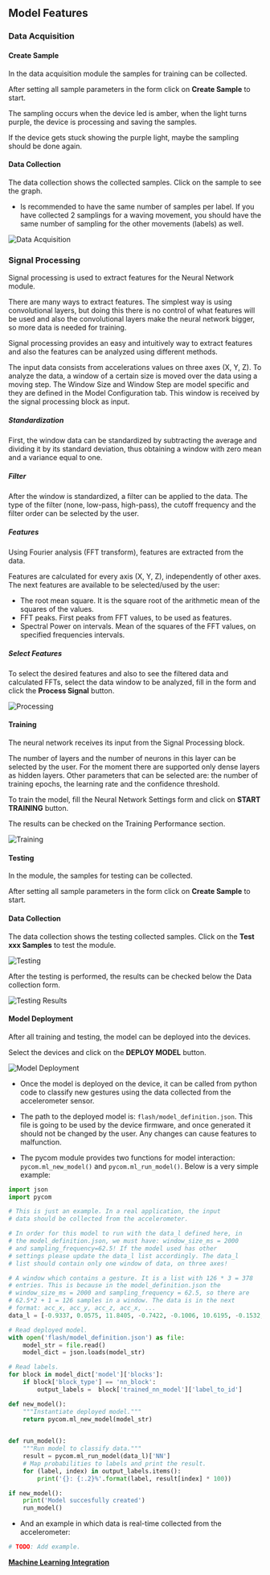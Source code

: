 ## Model Features

### Data Acquisition

#### Create Sample

In the data acquisition module the samples for training can be collected.

After setting all sample parameters in the form click on **Create Sample** to start.

The sampling occurs when the device led is amber, when the light turns purple, the device is processing and saving the samples.

If the device gets stuck showing the purple light, maybe the sampling should be done again.

#### Data Collection

The data collection shows the collected samples. Click on the sample to see the graph.

* Is recommended to have the same number of samples per label. If you have collected 2 samplings for a waving movement, you should have the same number of sampling for the other movements (labels) as well.

![Data Acquisition](/gitbook/assets/pybytes/ml/data_acquisition_graph.png)

### Signal Processing

Signal processing is used to extract features for the Neural Network module.

There are many ways to extract features. The simplest way is using convolutional layers, but doing this there is no control of what features will be used and also the convolutional layers make the neural network bigger, so more data is needed for training.

Signal processing provides an easy and intuitively way to extract features and also the features can be analyzed using different methods.

The input data consists from accelerations values on three axes (X, Y, Z). To analyze the data, a window of a certain size is moved over the data using a moving step. The Window Size and Window Step are model specific and they are defined in the Model Configuration tab. This window is received by the signal processing block as input.

##### Standardization

First, the window data can be standardized by subtracting the average and dividing it by its standard deviation, thus obtaining a window with zero mean and a variance equal to one.

##### Filter

After the window is standardized, a filter can be applied to the data. The type of the filter (none, low-pass, high-pass), the cutoff frequency and the filter order can be selected by the user.

##### Features

Using Fourier analysis (FFT transform), features are extracted from the data.

Features are calculated for every axis (X, Y, Z), independently of other axes. The next features are available to be selected/used by the user:

-	The root mean square. It is the square root of the arithmetic mean of the squares of the values.
-	FFT peaks. First peaks from FFT values, to be used as features.
-	Spectral Power on intervals. Mean of the squares of the FFT values, on specified frequencies intervals.

##### Select Features

To select the desired features and also to see the filtered data and calculated FFTs, select the data window to be analyzed, fill in the form and click the **Process Signal** button.

![Processing](/gitbook/assets/pybytes/ml/processing.png)

#### Training

The neural network receives its input from the Signal Processing block.

The number of layers and the number of neurons in this layer can be selected by the user. For the moment there are supported only dense layers as hidden layers.  Other parameters that can be selected are: the number of training epochs, the learning rate and the confidence threshold.

To train the model, fill the Neural Network Settings form and click on **START TRAINING** button.

The results can be checked on the Training Performance section.

![Training](/gitbook/assets/pybytes/ml/training.png)

#### Testing

In the module, the samples for testing can be collected.

After setting all sample parameters in the form click on **Create Sample** to start.

#### Data Collection

The data collection shows the testing collected samples. Click on the **Test xxx Samples** to test the module.

![Testing](/gitbook/assets/pybytes/ml/testing.png)

After the testing is performed, the results can be checked below the Data collection form.

![Testing Results](/gitbook/assets/pybytes/ml/testing_results.png)

#### Model Deployment

After all training and testing, the model can be deployed into the devices.

Select the devices and click on the **DEPLOY MODEL** button.

![Model Deployment](/gitbook/assets/pybytes/ml/deploy.png)

* Once the model is deployed on the device, it can be called from python code to classify new gestures using the data collected from the accelerometer sensor. 

* The path to the deployed model is: `flash/model_definition.json`. This file is going to be used by the device firmware, and once generated it should not be changed by the user. Any changes can cause features to malfunction.

* The pycom module provides two functions for model interaction: `pycom.ml_new_model()` and `pycom.ml_run_model()`. Below is a very simple example:

```python
import json
import pycom

# This is just an example. In a real application, the input 
# data should be collected from the accelerometer.

# In order for this model to run with the data_l defined here, in 
# the model_definition.json, we must have: window_size_ms = 2000 
# and sampling_frequency=62.5! If the model used has other 
# settings please update the data_l list accordingly. The data_l 
# list should contain only one window of data, on three axes!

# A window which contains a gesture. It is a list with 126 * 3 = 378 
# entries. This is because in the model_definition.json the 
# window_size_ms = 2000 and sampling_frequency = 62.5, so there are 
# 62.5*2 + 1 = 126 samples in a window. The data is in the next 
# format: acc_x, acc_y, acc_z, acc_x, ...
data_l = [-0.9337, 0.0575, 11.8405, -0.7422, -0.1006, 10.6195, -0.1532, 0.6129, 10.0353, -0.4357, 0.7135, 7.6938, -0.4357, 0.7135, 7.6938, -0.4405, 0.5315, 6.3434, -0.2346, 0.4788, 4.5191, 0.1772, 0.6177, 3.705, 0.4597, 0.5219, 4.7202, 0.8619, 1.2258, 6.1711, 1.1013, 2.2936, 6.1567, 0.9002, 2.2362, 4.0642, 0.9002, 2.2362, 4.0642, 0.2921, 1.7573, 1.5407, 0.656, 1.4748, -0.1448, 0.8523, 1.3408, -0.3938, 1.2067, 1.3551, 0.9373, 1.403, 1.9106, 2.7809, 1.0056, 1.9776, 3.4081, 1.0056, 1.9776, 3.4081, 1.1396, 1.5419, 2.8766, 1.0439, 1.1684, 3.1831, 1.1971, 1.3743, 3.5853, 0.9816, 1.6616, 3.6332, 0.249, 1.8387, 3.5949, 0.4884, 1.8675, 4.203, 0.5698, 1.7382, 5.2948, 0.3543, 1.901, 5.8646, 0.3687, 1.9249, 5.7928, 0.3687, 1.9249, 5.7928, 0.5459, 1.4078, 5.357, 0.4741, 0.4549, 5.3762, 0.5842, 0.723, 6.8414, 0.3639, 1.1444, 7.6363, 0.3639, 1.2019, 8.8334, 0.4884, 0.565, 9.341, 0.723, 0.6033, 10.088, 0.407, 0.6752, 10.1359, -0.431, 0.7374, 10.1023, -0.3112, 0.68, 11.9459, 0.249, 0.5842, 13.4494, 0.0479, 0.7183, 13.21, -0.972, 0.8763, 12.5396, -0.814, 0.6656, 13.8181, -0.6321, 0.7039, 15.451, -1.221, 0.565, 15.2259, -1.4317, 0.5028, 15.1972, -1.7526, 0.8811, 16.356, -2.2553, 0.9242, 17.5339, -2.3559, 1.5802, 18.7646, -2.5331, 1.5371, 19.2099, -2.7054, 1.6616, 19.5882, -2.7916, 1.6185, 19.8084, -2.7916, 1.6185, 19.8084, -2.5762, 1.5993, 20.0383, -2.5762, 1.5993, 20.0383, -2.1117, 0.9529, 18.9321, -1.81, 0.4645, 17.4765, -1.6137, 0.2873, 17.1365, -1.2402, 0.1053, 16.3895, -1.0439, 0.0479, 15.4414, -0.7087, -0.1006, 14.613, -0.5124, -0.1101, 14.273, -0.6752, 0.5028, 13.5787, -0.4741, 0.6943, 12.9036, -0.3926, 0.7422, 11.8453, -0.3926, 0.7422, 11.8453, -0.1006, 0.5219, 10.4088, 0.3926, 0.5459, 11.9459, 0.5555, 0.7422, 11.491, 0.4693, 1.2402, 8.5317, -0.2921, 0.8188, 4.9979, -0.2921, 0.8188, 4.9979, 0.1006, 0.7757, 5.0985, 0.8523, 1.0918, 7.9332, 0.8236, 2.4086, 9.1447, 0.2921, 2.5953, 7.2532, 0.431, 2.2122, 5.9891, 1.1109, 1.2258, 3.8439, 1.1109, 1.2258, 3.8439, 0.838, 0.431, 1.5838, 1.2929, 0.5986, 1.1432, 1.3503, 0.838, 1.7178, 1.336, 1.7813, 3.0969, 0.9194, 2.4229, 3.8678, 0.7901, 2.4852, 4.2365, 0.7087, 2.3894, 4.2653, 0.8763, 1.6999, 4.045, 0.9912, 1.4413, 3.7816, 0.8092, 1.5993, 4.1312, 0.7757, 1.8531, 4.8638, 0.7374, 1.8004, 5.2086, 0.6512, 1.8244, 5.1415, 0.6177, 2.2362, 5.6204, 0.2203, 2.2745, 5.5869, -0.2346, 1.7382, 5.0218, 0.1724, 1.5083, 5.1846, 0.7949, 1.5802, 6.7935, 0.2251, 2.5091, 7.8326, -0.2346, 2.4038, 7.7129, -0.2729, 1.8196, 7.4974, 0.2921, 1.5802, 8.0385, -0.2586, 1.6712, 8.6706, -0.3065, 1.7382, 9.0633, -0.3065, 1.7382, 9.0633, -0.0144, 1.6233, 10.1885, -0.182, 1.0056, 10.8302, -0.3017, 0.9337, 10.5285, -0.5267, 0.9194, 10.337, -0.6656, 0.7805, 11.2803, -0.1389, 0.1484, 12.5588, -0.067, 0.2586, 12.9658, -0.0527, 0.4214, 13.6601, -0.7901, 0.8332, 13.3824, -0.5507, 0.3735, 12.2236, -0.7278, 0.1053, 13.8947, -0.5602, 0.0718, 14.5125, -0.9816, 0.5938, 15.0344, -1.3791, 0.407, 15.2403, -1.3503, 0.3112, 16.2746, -1.494, 0.407, 16.6146, -1.494, 0.407, 16.6146, -1.992, 0.6512, 17.2466, -2.3367, 1.3216, 18.4725, -2.1883, 1.5897, 18.9178, -2.4229, 1.6712, 18.5634]  

# Read deployed model.
with open('flash/model_definition.json') as file:
    model_str = file.read()
    model_dict = json.loads(model_str)

# Read labels.
for block in model_dict['model']['blocks']:
    if block['block_type'] == 'nn_block':
        output_labels =  block['trained_nn_model']['label_to_id']

def new_model():
    """Instantiate deployed model."""
    return pycom.ml_new_model(model_str)
    

def run_model():
    """Run model to classify data."""
    result = pycom.ml_run_model(data_l)['NN']
    # Map probabilities to labels and print the result.
    for (label, index) in output_labels.items():
        print('{}: {:.2}%'.format(label, result[index] * 100))

if new_model():
    print('Model succesfully created')
    run_model()

```

* And an example in which data is real-time collected from the accelerometer:
```python
# TODO: Add example.
```

[**Machine Learning Integration**](/pybytes/mlintegration)
